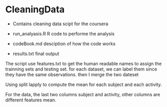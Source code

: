 # CleaningData
* Contains cleaning data scipt for the coursera 

* run_analyasis.R R code to performe the analysis

* codeBook.md desciption of how the code works

* results.txt final output

The script use features.txt to get the human readable names to assign the trainning sets and testing set. for each dataset, we can label them since they have the same observations.  then I merge the two dateset

Using split lapply to compute the mean for each subject and each activity. 

For the data,  the last two columns subject and activity, other columns are different features mean. 